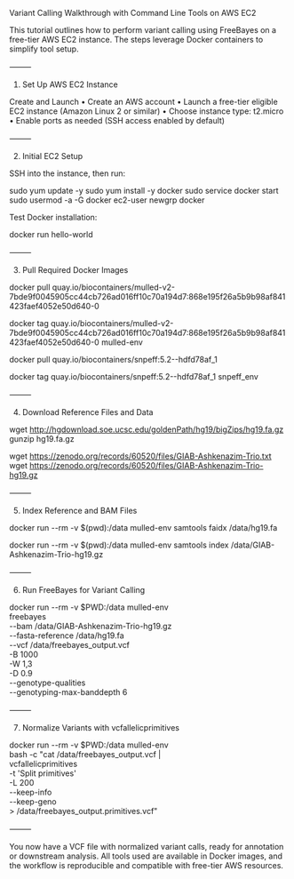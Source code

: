 Variant Calling Walkthrough with Command Line Tools on AWS EC2

This tutorial outlines how to perform variant calling using FreeBayes on a free-tier AWS EC2 instance. The steps leverage Docker containers to simplify tool setup.

⸻

1. Set Up AWS EC2 Instance

Create and Launch
	•	Create an AWS account
	•	Launch a free-tier eligible EC2 instance (Amazon Linux 2 or similar)
	•	Choose instance type: t2.micro
	•	Enable ports as needed (SSH access enabled by default)

⸻

2. Initial EC2 Setup

SSH into the instance, then run:

sudo yum update -y
sudo yum install -y docker
sudo service docker start
sudo usermod -a -G docker ec2-user
newgrp docker

Test Docker installation:

docker run hello-world


⸻

3. Pull Required Docker Images

docker pull quay.io/biocontainers/mulled-v2-7bde9f0045905cc44cb726ad016ff10c70a194d7:868e195f26a5b9b98af841423faef4052e50d640-0

docker tag quay.io/biocontainers/mulled-v2-7bde9f0045905cc44cb726ad016ff10c70a194d7:868e195f26a5b9b98af841423faef4052e50d640-0 mulled-env

docker pull quay.io/biocontainers/snpeff:5.2--hdfd78af_1

docker tag quay.io/biocontainers/snpeff:5.2--hdfd78af_1 snpeff_env


⸻

4. Download Reference Files and Data

wget http://hgdownload.soe.ucsc.edu/goldenPath/hg19/bigZips/hg19.fa.gz
gunzip hg19.fa.gz

wget https://zenodo.org/records/60520/files/GIAB-Ashkenazim-Trio.txt
wget https://zenodo.org/records/60520/files/GIAB-Ashkenazim-Trio-hg19.gz


⸻

5. Index Reference and BAM Files

docker run --rm -v $(pwd):/data mulled-env samtools faidx /data/hg19.fa

docker run --rm -v $(pwd):/data mulled-env samtools index /data/GIAB-Ashkenazim-Trio-hg19.gz


⸻

6. Run FreeBayes for Variant Calling

docker run --rm -v $PWD:/data mulled-env \
  freebayes \
    --bam /data/GIAB-Ashkenazim-Trio-hg19.gz \
    --fasta-reference /data/hg19.fa \
    --vcf /data/freebayes_output.vcf \
    -B 1000 \
    -W 1,3 \
    -D 0.9 \
    --genotype-qualities \
    --genotyping-max-banddepth 6


⸻

7. Normalize Variants with vcfallelicprimitives

docker run --rm -v $PWD:/data mulled-env \
  bash -c "cat /data/freebayes_output.vcf | \
    vcfallelicprimitives \
      -t 'Split primitives' \
      -L 200 \
      --keep-info \
      --keep-geno \
    > /data/freebayes_output.primitives.vcf"


⸻

You now have a VCF file with normalized variant calls, ready for annotation or downstream analysis. All tools used are available in Docker images, and the workflow is reproducible and compatible with free-tier AWS resources.
